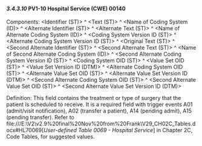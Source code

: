 #### *3.4.3.10* PV1-10 Hospital Service (CWE) 00140

Components: &lt;Identifier (ST)> ^ &lt;Text (ST)> ^ &lt;Name of Coding System (ID)> ^ &lt;Alternate Identifier (ST)> ^ &lt;Alternate Text (ST)> ^ &lt;Name of Alternate Coding System (ID)> ^ &lt;Coding System Version ID (ST)> ^ &lt;Alternate Coding System Version ID (ST)> ^ &lt;Original Text (ST)> ^ &lt;Second Alternate Identifier (ST)> ^ &lt;Second Alternate Text (ST)> ^ &lt;Name of Second Alternate Coding System (ID)> ^ &lt;Second Alternate Coding System Version ID (ST)> ^ &lt;Coding System OID (ST)> ^ &lt;Value Set OID (ST)> ^ &lt;Value Set Version ID (DTM)> ^ &lt;Alternate Coding System OID (ST)> ^ &lt;Alternate Value Set OID (ST)> ^ &lt;Alternate Value Set Version ID (DTM)> ^ &lt;Second Alternate Coding System OID (ST)> ^ &lt;Second Alternate Value Set OID (ST)> ^ &lt;Second Alternate Value Set Version ID (DTM)>

Definition: This field contains the treatment or type of surgery that the patient is scheduled to receive. It is a required field with trigger events A01 (admit/visit notification), A02 (transfer a patient), A14 (pending admit), A15 (pending transfer). Refer to file:///E:\V2\v2.9%20final%20Nov%20from%20Frank\V29_CH02C_Tables.docx#HL70069[_User-defined Table 0069 - Hospital Service_] in Chapter 2C, Code Tables, for suggested values.
